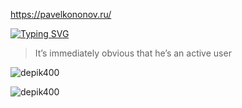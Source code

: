 https://pavelkononov.ru/


[![Typing SVG](https://readme-typing-svg.herokuapp.com?size=30&lines=PHP+will+live)](https://git.io/typing-svg)

> It’s immediately obvious that he’s an active user

![depik400](https://github-readme-stats.vercel.app/api?username=depik400&show_icons=true&theme=tokyonight&hide=["issues"])

![depik400](https://github-readme-stats.vercel.app/api/top-langs?username=depik400&show_icons=true&theme=tokyonight&layout=compact)

